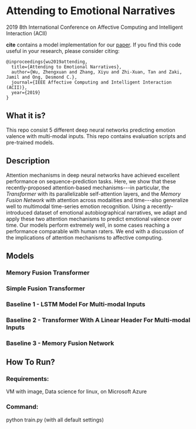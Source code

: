 # Attending to Emotional Narratives
2019 8th International Conference on Affective Computing and Intelligent Interaction (ACII)

**cite** contains a model implementation for our [paper](https://arxiv.org/abs/1907.04197).  If you find this code useful in your research, please consider citing:

    @inproceedings{wu2019attending,
	  title={Attending to Emotional Narratives},
	  author={Wu, Zhengxuan and Zhang, Xiyu and Zhi-Xuan, Tan and Zaki, Jamil and Ong, Desmond C.},
	  journal={IEEE Affective Computing and Intelligent Interaction (ACII)},
	  year={2019}
	}

## What it is?
This repo consist 5 different deep neural networks predicting emotion valence with multi-modal inputs. This repo contains evaluation scripts and pre-trained models.

## Description
Attention mechanisms in deep neural networks have achieved excellent performance on sequence-prediction tasks. Here, we show that these recently-proposed attention-based mechanisms---in particular, the *Transformer* with its parallelizable self-attention layers, and the *Memory Fusion Network* with attention across modalities and time---also generalize well to multimodal time-series emotion recognition. Using a recently-introduced dataset of emotional autobiographical narratives, 
we adapt and apply these two attention mechanisms to predict emotional valence over time.
Our models perform extremely well, in some cases reaching a performance comparable with human raters. We end with a discussion of the implications of attention mechanisms to affective computing.

## Models
### Memory Fusion Transformer

### Simple Fusion Transformer

### Baseline 1 - LSTM Model For Multi-modal Inputs

### Baseline 2 - Transformer With A Linear Header For Multi-modal Inputs

### Baseline 3 - Memory Fusion Network


## How To Run?
### Requirements:
VM with image, Data science for linux, on Microsoft Azure

### Command:
python train.py (with all default settings)
